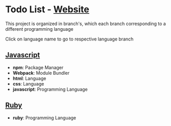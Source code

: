 # Todo List - [Website](https://todo-list-72j.pages.dev/)
This project is organized in branch's, which each branch corresponding to a different programming language

Click on language name to go to respective language branch

## [Javascript](https://github.com/LukBlan/todo-list/tree/html-css-js)
- **npm**: Package Manager
- **Webpack**: Module Bundler
- **html**: Language
- **css**: Language
- **javascript**: Programming Language
## [Ruby](https://github.com/LukBlan/todo-list/tree/ruby)
- **ruby**: Programming Language